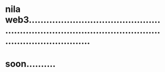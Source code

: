 # nila web3...............................................................................................................................
# soon..........
